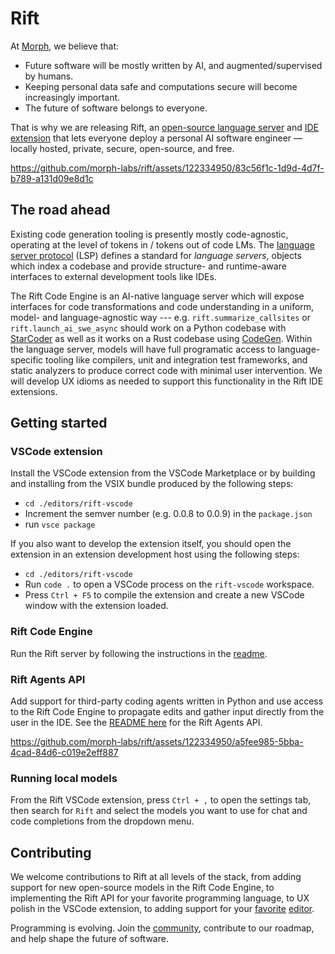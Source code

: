 # Rift

At [Morph](https://morph.so), we believe that:
- Future software will be mostly written by AI, and augmented/supervised by humans.
- Keeping personal data safe and computations secure will become increasingly important.
- The future of software belongs to everyone.

That is why we are releasing Rift, an [open-source language server](./rift-engine) and [IDE extension](./editors/rift-vscode) that lets everyone deploy a personal AI software engineer — locally hosted, private, secure, open-source, and free.

https://github.com/morph-labs/rift/assets/122334950/83c56f1c-1d9d-4d7f-b789-a131d09e8d1c


## The road ahead
Existing code generation tooling is presently mostly code-agnostic, operating at the level of tokens in / tokens out of code LMs. The [language server protocol](https://microsoft.github.io/language-server-protocol/) (LSP) defines a standard for *language servers*, objects which index a codebase and provide structure- and runtime-aware interfaces to external development tools like IDEs.

The Rift Code Engine is an AI-native language server which will expose interfaces for code transformations and code understanding in a uniform, model- and language-agnostic way --- e.g. `rift.summarize_callsites` or `rift.launch_ai_swe_async` should work on a Python codebase with [StarCoder](https://huggingface.co/blog/starcoder) as well as it works on a Rust codebase using [CodeGen](https://github.com/salesforce/CodeGen). Within the language server, models will have full programatic access to language-specific tooling like compilers, unit and integration test frameworks, and static analyzers to produce correct code with minimal user intervention. We will develop UX idioms as needed to support this functionality in the Rift IDE extensions.

## Getting started
### VSCode extension
Install the VSCode extension from the VSCode Marketplace or by building and installing from the VSIX bundle produced by the following steps:

- `cd ./editors/rift-vscode`
- Increment the semver number (e.g. 0.0.8 to 0.0.9) in the `package.json`
- run `vsce package`

If you also want to develop the extension itself, you should open the extension in an extension development host using the following steps:
- `cd ./editors/rift-vscode`
- Run `code .` to open a VSCode process on the `rift-vscode` workspace.
- Press `Ctrl + F5` to compile the extension and create a new VSCode window with the extension loaded.

### Rift Code Engine
Run the Rift server by following the instructions in the [readme](./rift-engine/README.md).

### Rift Agents API
Add support for third-party coding agents written in Python and use access to the Rift Code Engine to propagate edits and gather input directly from the user in the IDE. See the [README here](./rift-engine/rift/agents/README.md) for the Rift Agents API.

https://github.com/morph-labs/rift/assets/122334950/a5fee985-5bba-4cad-84d6-c019e2eff887

### Running local models
From the Rift VSCode extension, press `Ctrl + ,` to open the settings tab, then search for `Rift` and select the models you want to use for chat and code completions from the dropdown menu.

## Contributing
We welcome contributions to Rift at all levels of the stack, from adding support for new open-source models in the Rift Code Engine, to implementing the Rift API for your favorite programming language, to UX polish in the VSCode extension, to adding support for your [favorite](./editors/emacs) [editor](./editors/vim).

Programming is evolving. Join the [community](https://discord.gg/wa5sgWMfqv), contribute to our roadmap, and help shape the future of software.
